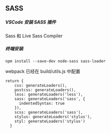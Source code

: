 ## SASS

##### VSCode 安装 SASS 插件

Sass 和 Live Sass Compiler

##### 终端安装

`npm install --save-dev node-sass sass-loader`

webpack 已经在 build/utils.js 中配置

```
return {
    css: generateLoaders(),
    postcss: generateLoaders(),
    less: generateLoaders('less'),
    sass: generateLoaders('sass', {
      indentedSyntax: true
    }),
    scss: generateLoaders('sass'),
    stylus: generateLoaders('stylus'),
    styl: generateLoaders('stylus')
  }
```
